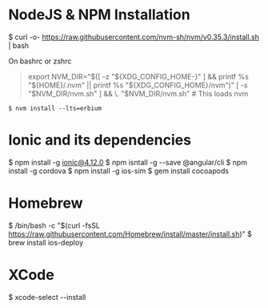 # NodeJS & NPM Installation
$ curl -o- https://raw.githubusercontent.com/nvm-sh/nvm/v0.35.3/install.sh | bash

On bashrc or zshrc
> export NVM_DIR="$([ -z "${XDG_CONFIG_HOME-}" ] && printf %s "${HOME}/.nvm" || printf %s "${XDG_CONFIG_HOME}/nvm")"
> [ -s "$NVM_DIR/nvm.sh" ] && \. "$NVM_DIR/nvm.sh" # This loads nvm

```
$ nvm install --lts=erbium
```

# Ionic and its dependencies
$ npm install -g ionic@4.12.0
$ npm isntall -g --save @angular/cli
$ npm install -g cordova
$ npm install -g ios-sim
$ gem install cocoapods

# Homebrew
$ /bin/bash -c "$(curl -fsSL https://raw.githubusercontent.com/Homebrew/install/master/install.sh)"
$ brew install ios-deploy


# XCode
$ xcode-select --install
```Go to Xcode » Preferences » Accounts, and add account
